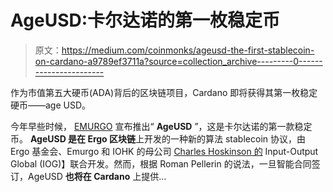 # AgeUSD:卡尔达诺的第一枚稳定币

> 原文：<https://medium.com/coinmonks/ageusd-the-first-stablecoin-on-cardano-a9789ef3711a?source=collection_archive---------0----------------------->

作为市值第五大硬币(ADA)背后的区块链项目，Cardano 即将获得其第一枚稳定硬币——age USD。

今年早些时候， [EMURGO](http://emurgo.io) 宣布推出“ **AgeUSD** ”，这是卡尔达诺的第一款稳定币。 **AgeUSD 是在 Ergo 区块链**上开发的一种新的算法 stablecoin 协议，由 Ergo 基金会、Emurgo 和 IOHK 的母公司 [Charles Hoskinson 的](https://en.wikipedia.org/wiki/Charles_Hoskinson) Input-Output Global (IOG)】联合开发。然而，根据 Roman Pellerin 的说法，一旦智能合同签订，AgeUSD **也将在 Cardano** 上提供…